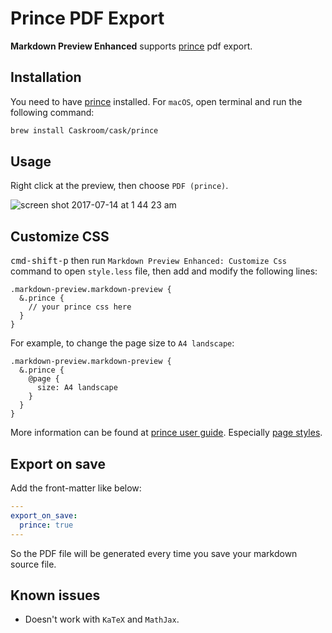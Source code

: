# Prince PDF Export
**Markdown Preview Enhanced** supports [prince](https://www.princexml.com/) pdf export.

## Installation
You need to have [prince](https://www.princexml.com/) installed.
For `macOS`, open terminal and run the following command:
```sh
brew install Caskroom/cask/prince
```

## Usage
Right click at the preview, then choose `PDF (prince)`.

![screen shot 2017-07-14 at 1 44 23 am](https://user-images.githubusercontent.com/1908863/28201287-fb5ea8d0-6835-11e7-9bdb-2afb458ee5cc.png)

## Customize CSS
<kbd>cmd-shift-p</kbd> then run `Markdown Preview Enhanced: Customize Css` command to open `style.less` file, then add and modify the following lines:

```less
.markdown-preview.markdown-preview {
  &.prince {
    // your prince css here
  }
}
```

For example, to change the page size to `A4 landscape`:
```less
.markdown-preview.markdown-preview {
  &.prince {
    @page {
      size: A4 landscape
    }
  }
}
```

More information can be found at [prince user guide](https://www.princexml.com/doc/).
Especially [page styles](https://www.princexml.com/doc/paged/#page-styles).

## Export on save
Add the front-matter like below:
```yaml
---
export_on_save:
  prince: true
---
```
So the PDF file will be generated every time you save your markdown source file.


## Known issues
* Doesn't work with `KaTeX` and `MathJax`.